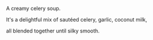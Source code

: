 A creamy celery soup. 

It's a delightful mix of 
sautéed celery, 
garlic, 
coconut milk, 

all blended together until silky smooth.
